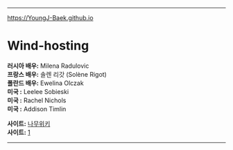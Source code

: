 
---
<https://YoungJ-Baek.github.io>

# Wind-hosting

**러시아 배우:** Milena Radulovic  
**프랑스 배우:** 솔렌 리갓 (Solène Rigot)  
**폴란드 배우:** Ewelina Olczak  
**미국       :** Leelee Sobieski  
**미국       :** Rachel Nichols  
**미국       :** Addison Timlin

**사이트:** [나무위키](https://ko.wikipedia.org/wiki/%EB%A7%88%ED%81%AC%EB%8B%A4%EC%9A%B4 "마크 사용법")  
**사이트:** [1](https://celebsroulette.com/videos/3210/solene-rigot-audrey-bastien-puppylove-2013/ "해외 영화 엑키스")  

---

